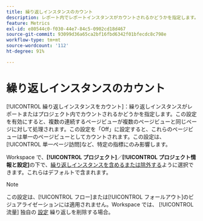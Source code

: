 ```yaml
---
title: 繰り返しインスタンスのカウント
description: レポート内でレポートインスタンスがカウントされるかどうかを指定します。
feature: Metrics
exl-id: e80544c0-f030-44e7-84c5-0902cd18d467
source-git-commit: 93099d36a65ca2bf16fbd6342f01bfecdc8c798e
workflow-type: tm+mt
source-wordcount: '112'
ht-degree: 91%

---
```


# 繰り返しインスタンスのカウント

[!UICONTROL 繰り返しインスタンスをカウント]：繰り返しインスタンスがレポートまたはプロジェクト内でカウントされるかどうかを指定します。この設定を有効にすると、複数の連続するページビューが複数のページビューと同じページに対して処理されます。この設定を「Off」に設定すると、これらのページビューは単一のページビューとしてカウントされます。この設定は、[!UICONTROL 単一ページ訪問]など、特定の指標にのみ影響します。

Workspace で、**[!UICONTROL プロジェクト]**／**[!UICONTROL プロジェクト情報と設定]**&#x200B;の下で、[繰り返しインスタンスを含めるまたは除外する](/help/analyze/analysis-workspace/build-workspace-project/freeform-overview.md)ように選択できます。これらはデフォルトで含まれます。

>[!NOTE]
>この設定は、[!UICONTROL フロー]または[!UICONTROL フォールアウト]のビジュアライゼーションには適用されません。Workspace では、 [!UICONTROL 流量] 独自の [設定](/help/analyze/analysis-workspace/visualizations/c-flow/create-flow.md) 繰り返しを削除する場合。
